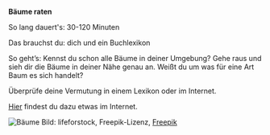 **Bäume raten**

So lang dauert's: 30-120 Minuten

Das brauchst du: dich und ein Buchlexikon

So geht’s: Kennst du schon alle Bäume in deiner Umgebung? Gehe raus und sieh dir die Bäume in deiner Nähe genau an. Weißt du um was für eine Art Baum es sich handelt? 

Überprüfe deine Vermutung in einem Lexikon oder im Internet.

[Hier](https://www.baumkunde.de/haeufigste-baeume-deutschland.php) findest du dazu etwas im Internet.

![Bäume](https://image.freepik.com/fotos-kostenlos/schoener-gruener-baum-und-blatt-im-wald-mit-sonne_74190-7350.jpg)
Bild: lifeforstock, Freepik-Lizenz, [Freepik](https://de.freepik.com/fotos-kostenlos/schoener-gruener-baum-und-blatt-im-wald-mit-sonne_4188035.htm#page=1&query=B%C3%A4ume&position=36)

